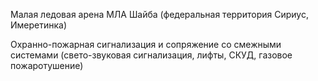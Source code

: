 Малая ледовая арена МЛА Шайба (федеральная территория Сириус, Имеретинка)

Охранно-пожарная сигнализация и сопряжение со смежными системами (свето-звуковая сигнализация, лифты, СКУД, газовое пожаротушение)
